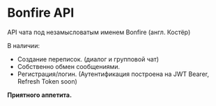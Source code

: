 # Bonfire API

API чата под незамысловатым именем Bonfire (англ. Костёр)

В наличии:
 * Создание переписок. (диалог и групповой чат)
 * Собственно обмен сообщениями.
 * Регистрация/логин. (Аутентификация построена на JWT Bearer, Refresh Token soon)

 **Приятного аппетита.**
